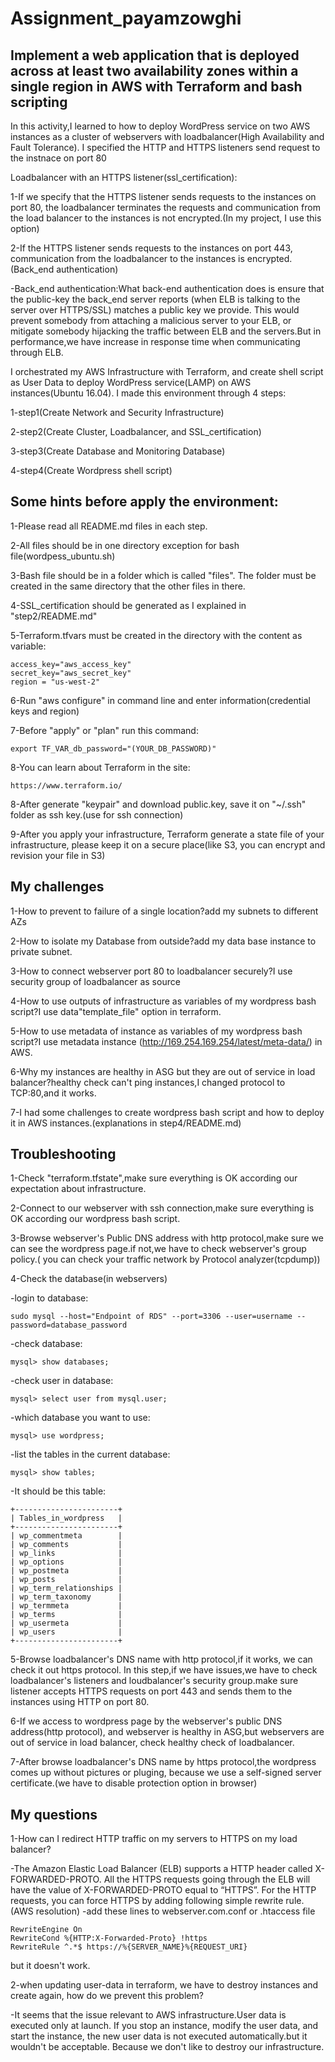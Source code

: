 # Assignment_payamzowghi

## Implement a web application that is deployed across at least two availability zones within a single region in AWS with Terraform and bash scripting

In this activity,I learned to how to deploy WordPress service on two AWS instances as a cluster of webservers with loadbalancer(High Availability and Fault Tolerance). I specified the HTTP and HTTPS listeners send request to the instnace on port 80

Loadbalancer with an HTTPS listener(ssl_certification):

1-If we specify that the HTTPS listener sends requests to the instances on port 80, the loadbalancer terminates the requests and communication from the load balancer to the instances is not encrypted.(In my project, I use this option)

2-If the HTTPS listener sends requests to the instances on port 443, communication from the loadbalancer to the instances is encrypted.(Back_end authentication)

-Back_end authentication:What back-end authentication does is ensure that the public-key the back_end server reports (when ELB is talking to the server over HTTPS/SSL) matches a public key we provide. This would prevent somebody from attaching a malicious server to your ELB, or mitigate somebody hijacking the traffic between ELB and the servers.But in performance,we have increase in response time when communicating through ELB.



I orchestrated my AWS Infrastructure with Terraform, and create shell script as User Data to deploy WordPress service(LAMP) on AWS instances(Ubuntu 16.04). I made this environment through 4 steps:

1-step1(Create Network and Security Infrastructure)

2-step2(Create Cluster, Loadbalancer, and SSL_certification)

3-step3(Create Database and Monitoring Database)

4-step4(Create Wordpress shell script)

## Some hints before apply the environment:

1-Please read all README.md files in each step.

2-All files should be in one directory exception for bash file(wordpess_ubuntu.sh)

3-Bash file should be in a folder which is called "files". The folder must be created in the same directory that the other files in there.

4-SSL_certification should be generated as I explained in "step2/README.md"

5-Terraform.tfvars must be created in the directory with the content as variable:
````  
access_key="aws_access_key"
secret_key="aws_secret_key"
region = "us-west-2"
````
6-Run "aws configure" in command line and enter information(credential keys and region)

7-Before "apply" or "plan" run this command:
````
export TF_VAR_db_password="(YOUR_DB_PASSWORD)"
````
8-You can learn about Terraform in the site:
````
https://www.terraform.io/
````

8-After generate "keypair" and download public.key, save it on "~/.ssh" folder as ssh key.(use for ssh connection)

9-After you apply your infrastructure, Terraform generate a state file of your infrastructure, please keep it on a secure place(like S3, you can encrypt and revision your file in S3)  

## My challenges 

1-How to prevent to failure of a single location?add my subnets to different AZs

2-How to isolate my Database from outside?add my data base instance to private subnet.

3-How to connect webserver port 80 to loadbalancer securely?I use security group of loadbalancer as source

4-How to use outputs of infrastructure as variables of my wordpress bash script?I use data"template_file" option in terraform.

5-How to use metadata of instance as variables of my wordpress bash script?I use metadata instance (http://169.254.169.254/latest/meta-data/) in AWS.

6-Why my instances are healthy in ASG but they are out of service in load balancer?healthy check can't ping instances,I changed protocol to TCP:80,and it works.

7-I had some challenges to create wordpress bash script and how to deploy it in AWS instances.(explanations in step4/README.md)

## Troubleshooting

1-Check "terraform.tfstate",make sure everything is OK according our expectation about infrastructure.

2-Connect to our webserver with ssh connection,make sure everything is OK according our wordpress bash script.

3-Browse webserver's Public DNS address with http protocol,make sure we can see the wordpress page.if not,we have to check webserver's group policy.( you can check your traffic network by Protocol analyzer(tcpdump)) 

4-Check the database(in webservers)

-login to database:
````
sudo mysql --host="Endpoint of RDS" --port=3306 --user=username --password=database_password
````
-check database:
````
mysql> show databases;
````
-check user in database:
````
mysql> select user from mysql.user;
````
-which database you want to use:
````
mysql> use wordpress;
````
-list the tables in the current database:
````
mysql> show tables;
````
-It should be this table:
````
+-----------------------+
| Tables_in_wordpress   |
+-----------------------+
| wp_commentmeta        |
| wp_comments           |
| wp_links              |
| wp_options            |
| wp_postmeta           |
| wp_posts              |
| wp_term_relationships |
| wp_term_taxonomy      |
| wp_termmeta           |
| wp_terms              |
| wp_usermeta           |
| wp_users              |
+-----------------------+
````
5-Browse loadbalancer's DNS name with http protocol,if it works, we can check it out  https protocol. In this step,if we have issues,we have to check loadbalancer's listeners and loudbalancer's security group.make sure listener accepts HTTPS requests on port 443 and sends them to the instances using HTTP on port 80.

6-If we access to wordpress page by the webserver's public DNS address(http protocol), and webserver is healthy in ASG,but webservers are out of service in load balancer, check healthy check of loadbalancer.

7-After browse  loadbalancer's DNS name by https protocol,the wordpress comes up without pictures or pluging, because we use a self-signed server certificate.(we have to disable protection option in browser)

## My questions

1-How can I redirect HTTP traffic on my servers to HTTPS on my load balancer?

-The Amazon Elastic Load Balancer (ELB) supports a HTTP header called X-FORWARDED-PROTO. All the HTTPS requests going through the ELB will have the value of X-FORWARDED-PROTO equal to “HTTPS”. For the HTTP requests, you can force HTTPS by adding following simple rewrite rule.(AWS resolution) 
-add these lines to webserver.com.conf or .htaccess  file
````
RewriteEngine On
RewriteCond %{HTTP:X-Forwarded-Proto} !https
RewriteRule ^.*$ https://%{SERVER_NAME}%{REQUEST_URI}
````
but it doesn't work.

2-when updating user-data in terraform, we have to destroy instances and create again, how do we prevent this problem?

-It seems that the issue  relevant to AWS infrastructure.User data is executed only at launch. If you stop an instance, modify the user data, and start the instance, the new user data is not executed automatically.but it wouldn't be acceptable. Because we don't like to destroy our infrastructure.
